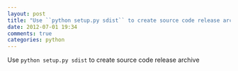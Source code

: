 ```yaml
---
layout: post
title: "Use ``python setup.py sdist`` to create source code release archive"
date: 2012-07-01 19:34
comments: true
categories: python
---
```


Use ``python setup.py sdist`` to create source code release archive

